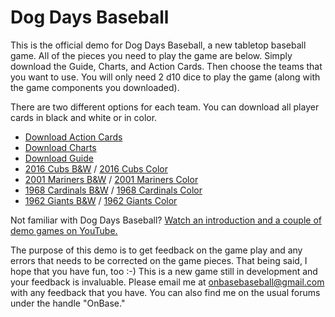 # Dog Days Baseball

This is the official demo for Dog Days Baseball, a new tabletop baseball game. All of the pieces you need to play the game are below. Simply download the Guide, Charts, and Action Cards. Then choose the teams that you want to use. You will only need 2 d10 dice to play the game (along with the game components you downloaded).

There are two different options for each team. You can download all player cards in black and white or in color. 

- [Download Action Cards](https://github.com/brianhaferkamp/dog-days-baseball/raw/main/Dog-Days-Baseball_Action-Cards.pdf)
- [Download Charts](https://github.com/brianhaferkamp/dog-days-baseball/raw/main/Dog-Days-Baseball_Charts.pdf)
- [Download Guide](https://github.com/brianhaferkamp/dog-days-baseball/raw/main/Dog-Days-Baseball_Guide.pdf)
- [2016 Cubs B&W](https://github.com/brianhaferkamp/dog-days-baseball/raw/main/2016%20Cubs/Dog-Days-Baseball_2016-Cubs_B%26W.pdf) / [2016 Cubs Color](https://github.com/brianhaferkamp/dog-days-baseball/raw/main/2016%20Cubs/Dog-Days-Baseball_2016-Cubs_Color.pdf)
- [2001 Mariners B&W](https://github.com/brianhaferkamp/dog-days-baseball/raw/main/2001%20Mariners/Dog-Days-Baseball_2001-Mariners_B%26W.pdf) / [2001 Mariners Color](https://github.com/brianhaferkamp/dog-days-baseball/raw/main/2001%20Mariners/Dog-Days-Baseball_2001-Mariners_Color.pdf)
- [1968 Cardinals B&W](https://github.com/brianhaferkamp/dog-days-baseball/raw/main/1968%20Cardinals/Dog-Days-Baseball_1968-Cardinals_B%26W.pdf) / [1968 Cardinals Color](https://github.com/brianhaferkamp/dog-days-baseball/raw/main/1968%20Cardinals/Dog-Days-Baseball_1968-Cardinals_Color.pdf)
- [1962 Giants B&W](https://github.com/brianhaferkamp/dog-days-baseball/raw/main/1962%20Giants/Dog-Days-Baseball_1962-Giants_B%26W.pdf) / [1962 Giants Color](https://github.com/brianhaferkamp/dog-days-baseball/raw/main/1962%20Giants/Dog-Days-Baseball_1962-Giants_Color.pdf)

Not familiar with Dog Days Baseball? [Watch an introduction and a couple of demo games on YouTube.](https://www.youtube.com/playlist?list=PLvQQ08OtlzFtJxCb-DjOOSkRwL_YKdqAw)

The purpose of this demo is to get feedback on the game play and any errors that needs to be corrected on the game pieces. That being said, I hope that you have fun, too :-) This is a new game still in development and your feedback is invaluable. Please email me at onbasebaseball@gmail.com with any feedback that you have. You can also find me on the usual forums under the handle "OnBase."
